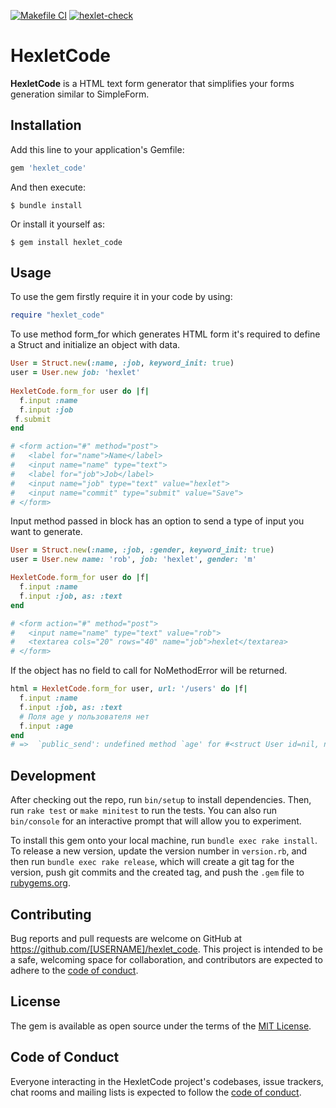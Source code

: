 [![Makefile CI](https://github.com/rumspace/rails-project-lvl1/actions/workflows/makefile.yml/badge.svg)](https://github.com/rumspace/rails-project-lvl1/actions/workflows/makefile.yml) [![hexlet-check](https://github.com/rumspace/rails-project-lvl1/actions/workflows/hexlet-check.yml/badge.svg)](https://github.com/rumspace/rails-project-lvl1/actions/workflows/hexlet-check.yml)

# HexletCode

**HexletCode** is a HTML text form generator that simplifies your forms generation similar to SimpleForm.

## Installation

Add this line to your application's Gemfile:

```ruby
gem 'hexlet_code'
```

And then execute:

    $ bundle install

Or install it yourself as:

    $ gem install hexlet_code

## Usage

To use the gem firstly require it in your code by using:

```ruby
require "hexlet_code"
```

To use method form_for which generates HTML form it's required to define a Struct and initialize an object with data.

```ruby
User = Struct.new(:name, :job, keyword_init: true)
user = User.new job: 'hexlet'
 
HexletCode.form_for user do |f|
  f.input :name
  f.input :job
 f.submit
end

# <form action="#" method="post">
#   <label for="name">Name</label>
#   <input name="name" type="text">
#   <label for="job">Job</label>
#   <input name="job" type="text" value="hexlet">
#   <input name="commit" type="submit" value="Save">
# </form>
```

Input method passed in block has an option to send a type of input you want to generate.

```ruby
User = Struct.new(:name, :job, :gender, keyword_init: true)
user = User.new name: 'rob', job: 'hexlet', gender: 'm'

HexletCode.form_for user do |f|
  f.input :name
  f.input :job, as: :text
end

# <form action="#" method="post">
#   <input name="name" type="text" value="rob">
#   <textarea cols="20" rows="40" name="job">hexlet</textarea>
# </form>
```

If the object has no field to call for NoMethodError will be returned.

```ruby
html = HexletCode.form_for user, url: '/users' do |f|
  f.input :name
  f.input :job, as: :text
  # Поля age у пользователя нет
  f.input :age
end
# =>  `public_send': undefined method `age' for #<struct User id=nil, name=nil, job=nil> (NoMethodError)
```

## Development

After checking out the repo, run `bin/setup` to install dependencies. Then, run `rake test` or `make minitest` to run the tests. You can also run `bin/console` for an interactive prompt that will allow you to experiment.

To install this gem onto your local machine, run `bundle exec rake install`. To release a new version, update the version number in `version.rb`, and then run `bundle exec rake release`, which will create a git tag for the version, push git commits and the created tag, and push the `.gem` file to [rubygems.org](https://rubygems.org).

## Contributing

Bug reports and pull requests are welcome on GitHub at https://github.com/[USERNAME]/hexlet_code. This project is intended to be a safe, welcoming space for collaboration, and contributors are expected to adhere to the [code of conduct](https://github.com/[USERNAME]/hexlet_code/blob/master/CODE_OF_CONDUCT.md).

## License

The gem is available as open source under the terms of the [MIT License](https://opensource.org/licenses/MIT).

## Code of Conduct

Everyone interacting in the HexletCode project's codebases, issue trackers, chat rooms and mailing lists is expected to follow the [code of conduct](https://github.com/[USERNAME]/hexlet_code/blob/master/CODE_OF_CONDUCT.md).

